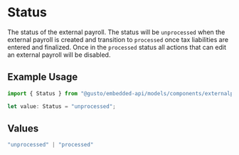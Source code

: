 # Status

The status of the external payroll. The status will be `unprocessed` when the external payroll is created and transition to `processed` once tax liabilities are entered and finalized.  Once in the `processed` status all actions that can edit an external payroll will be disabled.

## Example Usage

```typescript
import { Status } from "@gusto/embedded-api/models/components/externalpayroll.js";

let value: Status = "unprocessed";
```

## Values

```typescript
"unprocessed" | "processed"
```